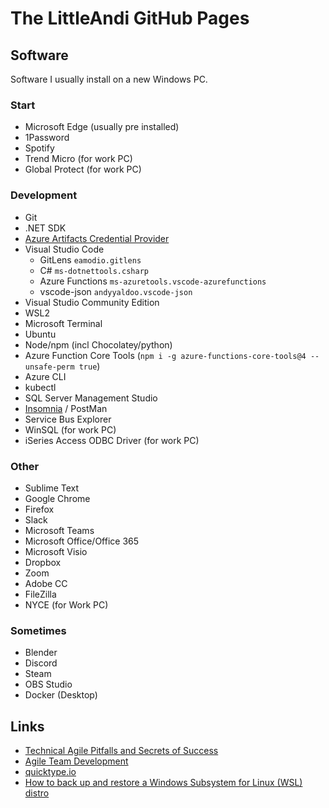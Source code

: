 # The LittleAndi GitHub Pages

## Software

Software I usually install on a new Windows PC.

### Start

* Microsoft Edge (usually pre installed)
* 1Password
* Spotify
* Trend Micro (for work PC)
* Global Protect (for work PC)

### Development

* Git
* .NET SDK
* [Azure Artifacts Credential Provider](https://github.com/microsoft/artifacts-credprovider)
* Visual Studio Code
  * GitLens `eamodio.gitlens`
  * C# `ms-dotnettools.csharp`
  * Azure Functions `ms-azuretools.vscode-azurefunctions`
  * vscode-json `andyyaldoo.vscode-json`
* Visual Studio Community Edition
* WSL2
* Microsoft Terminal
* Ubuntu
* Node/npm (incl Chocolatey/python)
* Azure Function Core Tools (`npm i -g azure-functions-core-tools@4 --unsafe-perm true`)
* Azure CLI
* kubectl
* SQL Server Management Studio
* [Insomnia](https://insomnia.rest/) / PostMan
* Service Bus Explorer
* WinSQL (for work PC)
* iSeries Access ODBC Driver (for work PC)

### Other

* Sublime Text
* Google Chrome
* Firefox
* Slack
* Microsoft Teams
* Microsoft Office/Office 365
* Microsoft Visio
* Dropbox
* Zoom
* Adobe CC
* FileZilla
* NYCE (for Work PC)

### Sometimes

* Blender
* Discord
* Steam
* OBS Studio
* Docker (Desktop)

## Links

* [Technical Agile Pitfalls and Secrets of Success](https://www.youtube.com/watch?v=jxXwm2D3S20)
* [Agile Team Development](https://proagile.se/teams)
* [quicktype.io](https://app.quicktype.io/)
* [How to back up and restore a Windows Subsystem for Linux (WSL) distro](https://www.xda-developers.com/how-back-up-restore-wsl/)

